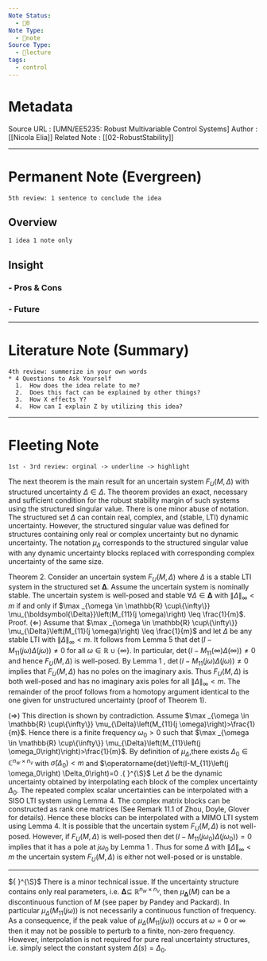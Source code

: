 ```yaml
---
Note Status:
  - 🌱0
Note Type:
  - 📄note
Source Type:
  - 🏫lecture
tags:
  - control
---
```

# Metadata
Source URL       : [UMN/EE5235: Robust Multivariable Control Systems]
Author              : [[Nicola Elia]]
Related Note     : [[02-RobustStability]]


---

# Permanent Note (Evergreen)
	5th review: 1 sentence to conclude the idea
## Overview
	1 idea 1 note only


## Insight
### - Pros & Cons


### - Future


---

# Literature Note (Summary)
	4th review: summerize in your own words
	* 4 Questions to Ask Yourself
	  1.  How does the idea relate to me?
	  2.  Does this fact can be explained by other things?
	  3.  How X effects Y?
	  4.  How can I explain Z by utilizing this idea?


---

# Fleeting Note 
	1st - 3rd review: orginal -> underline -> highlight

The next theorem is the main result for an uncertain system $F_U(M, \Delta)$ with structured uncertainty $\Delta \in \Delta$. The theorem provides an exact, necessary and sufficient condition for the robust stability margin of such systems using the structured singular value. There is one minor abuse of notation. The structured set $\Delta$ can contain real, complex, and (stable, LTI) dynamic uncertainty. However, the structured singular value was defined for structures containing only real or complex uncertainty but no dynamic uncertainty. The notation $\mu_{\Delta}$ corresponds to the structured singular value with any dynamic uncertainty blocks replaced with corresponding complex uncertainty of the same size.

Theorem 2. Consider an uncertain system $F_U(M, \Delta)$ where $\Delta$ is a stable LTI system in the structured set $\boldsymbol{\Delta}$. Assume the uncertain system is nominally stable. The uncertain system is well-posed and stable $\forall \Delta \in \boldsymbol{\Delta}$ with $\|\Delta\|_{\infty}<m$ if and only if $\max _{\omega \in \mathbb{R} \cup\{\infty\}} \mu_{\boldsymbol{\Delta}}\left(M_{11}(j \omega)\right) \leq \frac{1}{m}$.
Proof. $(\Leftarrow)$ Assume that $\max _{\omega \in \mathbb{R} \cup\{\infty\}} \mu_{\Delta}\left(M_{11}(j \omega)\right) \leq \frac{1}{m}$ and let $\Delta$ be any stable LTI with $\|\Delta\|_{\infty}<m$. It follows from Lemma 5 that $\operatorname{det}\left(I-M_{11}(j \omega) \Delta(j \omega)\right) \neq 0$ for all $\omega \in \mathbb{R} \cup\{\infty\}$. In particular, $\operatorname{det}\left(I-M_{11}(\infty) \Delta(\infty)\right) \neq 0$ and hence $F_U(M, \Delta)$ is well-posed. By Lemma 1 , $\operatorname{det}\left(I-M_{11}(j \omega) \Delta(j \omega)\right) \neq 0$ implies that $F_U(M, \Delta)$ has no poles on the imaginary axis. Thus $F_U(M, \Delta)$ is both well-posed and has no imaginary axis poles for all $\|\Delta\|_{\infty}<m$. The remainder of the proof follows from a homotopy argument identical to the one given for unstructured uncertainty (proof of Theorem 1).

$(\Rightarrow)$ This direction is shown by contradiction. Assume $\max _{\omega \in \mathbb{R} \cup\{\infty\}} \mu_{\Delta}\left(M_{11}(j \omega)\right)>\frac{1}{m}$. Hence there is a finite frequency $\omega_0>0$ such that $\max _{\omega \in \mathbb{R} \cup\{\infty\}} \mu_{\Delta}\left(M_{11}\left(j \omega_0\right)\right)>\frac{1}{m}$. By definition of $\mu_{\Delta}$,there exists $\Delta_0 \in \mathbb{C}^{n_w \times n_v}$ with $\bar{\sigma}\left(\Delta_0\right)<m$ and $\operatorname{det}\left(I-M_{11}\left(j \omega_0\right) \Delta_0\right)=0 .{ }^{\S}$ Let $\Delta$ be the dynamic uncertainty obtained by interpolating each block of the complex uncertainty $\Delta_0$. The repeated complex scalar uncertainties can be interpolated with a SISO LTI system using Lemma 4. The complex matrix blocks can be constructed as rank one matrices (See Remark 11.1 of Zhou, Doyle, Glover for details). Hence these blocks can be interpolated with a MIMO LTI system using Lemma 4. It is possible that the uncertain system $F_U(M, \Delta)$ is not well-posed. However, if $F_U(M, \Delta)$ is well-posed then $\operatorname{det}\left(I-M_{11}\left(j \omega_0\right) \Delta\left(j \omega_0\right)\right)=0$ implies that it has a pole at $j \omega_0$ by Lemma 1 . Thus for some $\Delta$ with $\|\Delta\|_{\infty}<m$ the uncertain system $F_U(M, \Delta)$ is either not well-posed or is unstable.

---
${ }^{\S}$ There is a minor technical issue. If the uncertainty structure contains only real parameters, i.e. $\boldsymbol{\Delta} \subseteq$ $\mathbb{R}^{n_w \times n_v}$, then $\mu_{\boldsymbol{\Delta}}(M)$ can be a discontinuous function of $M$ (see paper by Pandey and Packard). In particular $\mu_{\Delta}\left(M_{11}(j \omega)\right)$ is not necessarily a continuous function of frequency. As a consequence, if the peak value of $\mu_{\Delta}\left(M_{11}(j \omega)\right)$ occurs at $\omega=0$ or $\infty$ then it may not be possible to perturb to a finite, non-zero frequency. However, interpolation is not required for pure real uncertainty structures, i.e. simply select the constant system $\Delta(s)=\Delta_0$.
